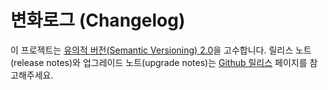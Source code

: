 # 변화로그 (Changelog)

이 프로젝트는 [유의적 버전(Semantic Versioning) 2.0](http://semver.org/)을 고수합니다.
릴리스 노트(release notes)와 업그레이드 노트(upgrade notes)는 [Github 릴리스](https://github.com/atlassian/react-beautiful-dnd/releases) 페이지를 참고해주세요.
